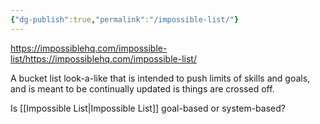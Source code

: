 ```yaml
---
{"dg-publish":true,"permalink":"/impossible-list/"}
---
```


https://impossiblehq.com/impossible-list/https://impossiblehq.com/impossible-list/

A bucket list look-a-like that is intended to push limits of skills and goals, and is meant to be continually updated is things are crossed off.

Is [[Impossible List\|Impossible List]] goal-based or system-based?
